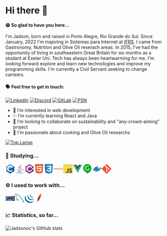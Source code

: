 <!---
- 👋 Hi, I’m @jadsonoc
- 👀 I’m interested in ...
- 🌱 I’m currently learning ...
- 💞️ I’m looking to collaborate on ...
- 📫 How to reach me ...
jadsonoc/jadsonoc is a ✨ special ✨ repository because its `README.md` (this file) appears on your GitHub profile.
You can click the Preview link to take a look at your changes.
--->

# Hi there 👋

#### 😁 So glad to have you here... 

I'm Jadson, born and raised in Porto Alegre, Rio Grande do Sul. Since January, 2022 I'm majoring in Sistemas para Internet at [IFRS](https://www.poa.ifrs.edu.br). I came from Gastronomy, Nutrition and Olive Oil reserach areas. In 2015, I've had the opportunity of living in southeastern Great Britain for six months as a studant at Exeter Uni. 
Tech has always been heartwarming for me. I'm looking forward explore and learn new technologies and improve my programming skills. I'm currently a Civil Servant seeking to change carreers.

#### 🗣️ Feel free to get in touch:
[![LinkedIn](https://img.shields.io/badge/LinkedIn-0077B5?style=for-the-badge&logo=linkedin&logoColor=white)](https://www.linkedin.com/in/jadsonoc/)  [![Discord](https://img.shields.io/badge/Discord-7289DA?style=for-the-badge&logo=discord&logoColor=white)](https://discord.gg/CZPCpzmZz2) [![GitLab](https://img.shields.io/badge/GitLab-330F63?style=for-the-badge&logo=gitlab&logoColor=white)](https://gitlab.com/jadsonoc)  [![PSN](https://img.shields.io/badge/PlayStation-003791?style=for-the-badge&logo=playstation&logoColor=white)](jadsonoc)

- 👀 I’m interested in web development
- ✨ I’m currently learning React and Java
- 💞️ I’m looking to collaborate on sustainability and "any-crowd-aiming" project
- 🌱 I'm passionate about cooking and Olive Oil researchs


[![Top Langs](https://github-readme-stats.vercel.app/api/top-langs/?username=jadsonoc&layout=compact)](https://github.com/anuraghazra/github-readme-stats)


### 📖 Studying...
<img src="https://raw.githubusercontent.com/devicons/devicon/master/icons/c/c-original.svg" alt="C" width="30" /><img src="https://raw.githubusercontent.com/devicons/devicon/master/icons/java/java-original.svg" alt="Java" width="30" /><img src="https://raw.githubusercontent.com/devicons/devicon/master/icons/csharp/csharp-original.svg" alt="C Sharp" width="30" /><img src="https://raw.githubusercontent.com/devicons/devicon/master/icons/html5/html5-original.svg" alt="HTML" width="30" /><img src="https://raw.githubusercontent.com/devicons/devicon/master/icons/css3/css3-original.svg" alt="CSS3" width="30" /><img src="https://raw.githubusercontent.com/devicons/devicon/master/icons/oracle/oracle-original.svg" alt="Oracle" width="30" /><img src="https://raw.githubusercontent.com/devicons/devicon/master/icons/javascript/javascript-original.svg" alt="JavaScript" width="30" /><img src="https://raw.githubusercontent.com/devicons/devicon/master/icons/vuejs/vuejs-original.svg" alt="VueJS" width="30" /><img src="https://raw.githubusercontent.com/devicons/devicon/master/icons/cucumber/cucumber-plain.svg" alt="Cucumber" width="30" /><img src="https://raw.githubusercontent.com/devicons/devicon/master/icons/docker/docker-original.svg" alt="Docker" width="30" /><img src="https://raw.githubusercontent.com/devicons/devicon/master/icons/git/git-original.svg" alt="Git" width="30" />


### ⚙️ I used to work with...
<img src="https://raw.githubusercontent.com/devicons/devicon/master/icons/php/php-original.svg" alt="PHP" width="30" /><img src="https://raw.githubusercontent.com/devicons/devicon/master/icons/mysql/mysql-original.svg" alt="MySQL" width="30" /><img src="https://raw.githubusercontent.com/devicons/devicon/master/icons/jquery/jquery-original.svg" alt="jQuery" width="30" /><img src="https://raw.githubusercontent.com/devicons/devicon/master/icons/apache/apache-original.svg" alt="Apache" width="30" />


[//]: # (👨‍💻 A little bit more about me)


### 📈 Statistics, so far...

![Jadsonoc's GitHub stats](https://github-readme-stats.vercel.app/api?username=jadsonoc&show_icons=true&theme=tokyonight) 




